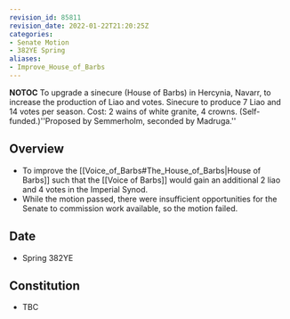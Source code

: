 ```yaml
---
revision_id: 85811
revision_date: 2022-01-22T21:20:25Z
categories:
- Senate Motion
- 382YE Spring
aliases:
- Improve_House_of_Barbs
---
```



__NOTOC__
To upgrade a sinecure (House of Barbs) in Hercynia, Navarr, to increase the production of Liao and votes. Sinecure to produce 7 Liao and 14 votes per season. Cost: 2 wains of white granite, 4 crowns. (Self-funded.)''Proposed by Semmerholm, seconded by Madruga.''
## Overview
* To improve the [[Voice_of_Barbs#The_House_of_Barbs|House of Barbs]] such that the [[Voice of Barbs]] would gain an additional 2 liao and 4 votes in the Imperial Synod.
* While the motion passed, there were insufficient opportunities for the Senate to commission work available, so the motion failed.

## Date
* Spring 382YE
## Constitution
* TBC